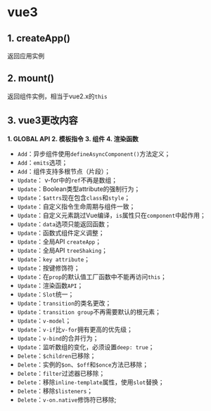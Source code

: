 # vue3

## 1. createApp()
返回应用实例

## 2. mount()
返回组件实例，相当于vue2.x的`this`

## 3. vue3更改内容

**1. GLOBAL API**
**2. 模板指令**
**3. 组件**
**4. 渲染函数**

- `Add`：异步组件使用`defineAsyncComponent()`方法定义；
- `Add`：`emits`选项；
- `Add`：组件支持多根节点（片段）；
- `Update`： v-for中的`ref`不再是数组；
- `Update`：Boolean类型attribute的强制行为；
- `Update`：`$attrs`现在包含`class`和`style`；
- `Update`：自定义指令生命周期与组件一致；
- `Update`：自定义元素跳过Vue编译，`is`属性只在`component`中起作用；
- `Update`：`data`选项只能返回函数；
- `Update`：函数式组件定义调整；
- `Update`：全局API `createApp`；
- `Update`：全局API `treeShaking`；
- `Update`：`key attribute`；
- `Update`：按键修饰符；
- `Update`：在`prop`的默认值工厂函数中不能再访问`this`；
- `Update`：渲染函数`API`；
- `Update`：`Slot`统一；
- `Update`：`transition`的类名更改；
- `Update`：`transition group`不再需要默认的根元素；
- `Update`：`v-model`；
- `Update`：`v-if`比`v-for`拥有更高的优先级；
- `Update`：`v-bind`的合并行为；
- `Update`：监听数组的变化，必须设置`deep: true`；
- `Delete`：`$children`已移除；
- `Delete`：实例的`$on`、`$off`和`$once`方法已移除；
- `Delete`：`filter`过滤器已移除；
- `Delete`：移除`inline-template`属性，使用`slot`替换；
- `Delete`：移除`$listeners`；
- `Delete`：`v-on.native`修饰符已移除;